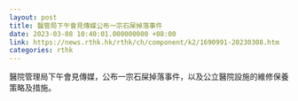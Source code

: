 ```yaml
---
layout: post
title: 醫管局下午會見傳媒公布一宗石屎掉落事件
date: 2023-03-08 10:40:01.000000000 +08:00
link: https://news.rthk.hk/rthk/ch/component/k2/1690991-20230308.htm
categories: rthk
---
```


醫院管理局下午會見傳媒，公布一宗石屎掉落事件，以及公立醫院設施的維修保養策略及措施。
